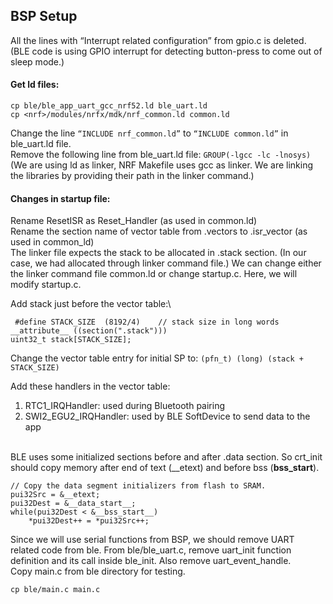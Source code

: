 
## BSP Setup
All the lines with “Interrupt related configuration” from gpio.c is deleted. (BLE code is using GPIO interrupt for detecting button-press to come out of sleep mode.)

#### Get ld files:
```b
cp ble/ble_app_uart_gcc_nrf52.ld ble_uart.ld
cp <nrf>/modules/nrfx/mdk/nrf_common.ld common.ld
```
Change the line ```“INCLUDE nrf_common.ld”``` to ```“INCLUDE common.ld”``` in ble_uart.ld file.\
Remove the following line from ble_uart.ld file:
```GROUP(-lgcc -lc -lnosys)```\
(We are using ld as linker, NRF Makefile uses gcc as linker. We are linking the libraries by providing their path in the linker command.)


#### Changes in startup file:
Rename ResetISR as Reset_Handler (as used in common.ld)\
Rename the section name of vector table from .vectors to .isr_vector (as used in common_ld)\
The linker file expects the stack to be allocated in .stack section. (In our case, we had allocated through linker command file.) We can change either the linker command file common.ld or change startup.c. Here, we will modify startup.c.

Add stack just before the vector table:\
```b
 #define STACK_SIZE  (8192/4)    // stack size in long words
__attribute__ ((section(".stack")))
uint32_t stack[STACK_SIZE];
```
Change the vector table entry for initial SP to:
```(pfn_t) (long) (stack + STACK_SIZE)```

Add these handlers in the vector table:
1.	RTC1_IRQHandler: used during Bluetooth pairing
2.	SWI2_EGU2_IRQHandler: used by BLE SoftDevice to send data to the app

\
BLE uses some initialized sections before and after .data section. So crt_init should copy memory after end of text (__etext) and before bss (__bss_start__).

    // Copy the data segment initializers from flash to SRAM.
    pui32Src = &__etext;
    pui32Dest = &__data_start__;
    while(pui32Dest < &__bss_start__)
        *pui32Dest++ = *pui32Src++;

Since we will use serial functions from BSP, we should remove UART related code from ble. From ble/ble_uart.c, remove uart_init function definition and its call inside ble_init. Also remove uart_event_handle.\
Copy main.c from ble directory for testing.

```cp ble/main.c main.c```
